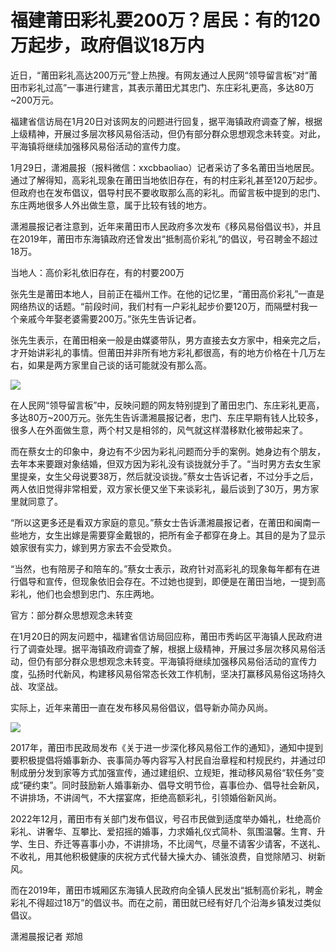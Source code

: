 # 福建莆田彩礼要200万？居民：有的120万起步，政府倡议18万内

近日，“莆田彩礼高达200万元”登上热搜。有网友通过人民网“领导留言板”对“莆田市彩礼过高”一事进行建言，其表示莆田尤其忠门、东庄彩礼更高，多达80万~200万元。

福建省信访局在1月20日对该网友的问题进行回复，据平海镇政府调查了解，根据上级精神，开展过多层次移风易俗活动，但仍有部分群众思想观念未转变。对此，平海镇将继续加强移风易俗活动的宣传力度。

1月29日，潇湘晨报（报料微信：xxcbbaoliao）记者采访了多名莆田当地居民。通过了解得知，高彩礼现象在莆田当地依旧存在，有的村庄彩礼甚至120万起步。但政府也在发布倡议，倡导村民不要收取那么高的彩礼。而留言板中提到的忠门、东庄两地很多人外出做生意，属于比较有钱的地方。

潇湘晨报记者注意到，近年来莆田市人民政府多次发布《移风易俗倡议书》，并且在2019年，莆田市东海镇政府还曾发出“抵制高价彩礼”的倡议，号召聘金不超过18万。

当地人：高价彩礼依旧存在，有的村要200万

张先生是莆田本地人，目前正在福州工作。在他的记忆里，“莆田高价彩礼”一直是网络热议的话题。“前段时间，我们村有一户彩礼起步价要120万，而隔壁村我一个亲戚今年娶老婆需要200万。”张先生告诉记者。

张先生表示，在莆田相亲一般是由媒婆带队，男方直接去女方家中，相亲完之后，才开始讲彩礼的事情。但莆田并非所有地方彩礼都很高，有的地方价格在十几万左右，如果是两方家里自己谈的话可能就没有那么高。

![](https://inews.gtimg.com/newsapp_bt/0/15632990774/1000)

在人民网“领导留言板”中，反映问题的网友特别提到了莆田忠门、东庄彩礼更高，多达80万~200万元。张先生告诉潇湘晨报记者，忠门、东庄早期有钱人比较多，很多人在外面做生意，两个村又是相邻的，风气就这样潜移默化被带起来了。

而在蔡女士的印象中，身边有不少因为彩礼问题而分手的案例。她身边有个朋友，去年本来要跟对象结婚，但双方因为彩礼没有谈拢就分手了。“当时男方去女生家里提亲，女生父母说要38万，然后就没谈拢。”蔡女士告诉记者，不过分手之后，两人依旧觉得非常相爱，双方家长便又坐下来谈彩礼，最后谈到了30万，男方家里就同意了。

“所以这更多还是看双方家庭的意见。”蔡女士告诉潇湘晨报记者，在莆田和闽南一些地方，女生出嫁是需要穿金戴银的，把所有金子都穿在身上。其目的是为了显示娘家很有实力，嫁到男方家去不会受欺负。

“当然，也有陪房子和陪车的。”蔡女士表示，政府针对高彩礼的现象每年都有在进行倡导和宣传，但现象依旧会存在。不过她也提到，即便是在莆田当地，一提到高彩礼，他们也会想到忠门、东庄两地。

官方：部分群众思想观念未转变

在1月20日的网友问题中，福建省信访局回应称，莆田市秀屿区平海镇人民政府进行了调查处理。据平海镇政府调查了解，根据上级精神，开展过多层次移风易俗活动，但仍有部分群众思想观念未转变。平海镇将继续加强移风易俗活动的宣传力度，弘扬时代新风，构建移风易俗常态长效工作机制，坚决打赢移风易俗这场持久战、攻坚战。

实际上，近年来莆田一直在发布移风易俗倡议，倡导新办简办风尚。

![](https://inews.gtimg.com/newsapp_bt/0/15632990781/1000)

2017年，莆田市民政局发布《关于进一步深化移风易俗工作的通知》，通知中提到要积极提倡将婚事新办、丧事简办等内容写入村民自治章程和村规民约，并通过印制成册分发到家等方式加强宣传，通过建组织、立规矩，推动移风易俗“软任务”变成“硬约束”。同时鼓励新人婚事新办、倡导文明节俭，喜事俭办、倡导社会新风，不讲排场，不讲阔气，不大摆宴席，拒绝高额彩礼，引领婚俗新风尚。

2022年12月，莆田市有关部门发布倡议，号召市民做到适度举办婚礼，杜绝高价彩礼、讲奢华、互攀比、爱招摇的婚事，力求婚礼仪式简朴、氛围温馨。生育、升学、生日、乔迁等喜事小办，不讲排场，不比阔气，尽量不请客少请客，不送礼、不收礼，用其他积极健康的庆祝方式代替大操大办、铺张浪费，自觉除陋习、树新风。

而在2019年，莆田市城厢区东海镇人民政府向全镇人民发出“抵制高价彩礼，聘金彩礼不得超过18万”的倡议书。而在之前，莆田就已经有好几个沿海乡镇发过类似倡议。

潇湘晨报记者 郑旭


